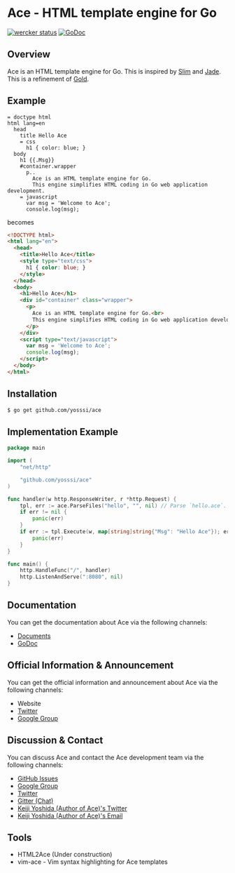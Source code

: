 # Ace - HTML template engine for Go

[![wercker status](https://app.wercker.com/status/8d3c657bcae7f31d10c8f88bbfa966d8/m "wercker status")](https://app.wercker.com/project/bykey/8d3c657bcae7f31d10c8f88bbfa966d8)
[![GoDoc](https://godoc.org/github.com/yosssi/ace?status.svg)](https://godoc.org/github.com/yosssi/ace)

## Overview

Ace is an HTML template engine for Go. This is inspired by [Slim](http://slim-lang.com/) and [Jade](http://jade-lang.com/). This is a refinement of [Gold](http://gold.yoss.si/).

## Example

```ace
= doctype html
html lang=en
  head
    title Hello Ace
    = css
      h1 { color: blue; }
  body
    h1 {{.Msg}}
    #container.wrapper
      p..
        Ace is an HTML template engine for Go.
        This engine simplifies HTML coding in Go web application development.
    = javascript
      var msg = 'Welcome to Ace';
      console.log(msg);
```

becomes

```html
<!DOCTYPE html>
<html lang="en">
  <head>
    <title>Hello Ace</title>
    <style type="text/css">
      h1 { color: blue; }
    </style>
  </head>
  <body>
    <h1>Hello Ace</h1>
    <div id="container" class="wrapper">
      <p>
        Ace is an HTML template engine for Go.<br>
        This engine simplifies HTML coding in Go web application development.
      </p>
    </div>
    <script type="text/javascript">
      var msg = 'Welcome to Ace';
      console.log(msg);
    </script>
  </body>
</html>
```

## Installation

```sh
$ go get github.com/yosssi/ace
```

## Implementation Example

```go
package main

import (
	"net/http"

	"github.com/yosssi/ace"
)

func handler(w http.ResponseWriter, r *http.Request) {
	tpl, err := ace.ParseFiles("hello", "", nil) // Parse `hello.ace`.
	if err != nil {
		panic(err)
	}
	if err := tpl.Execute(w, map[string]string{"Msg": "Hello Ace"}); err != nil {
		panic(err)
	}
}

func main() {
	http.HandleFunc("/", handler)
	http.ListenAndServe(":8080", nil)
}
```

## Documentation

You can get the documentation about Ace via the following channels:

* [Documents](https://github.com/yosssi/ace/tree/master/docs)
* [GoDoc](https://godoc.org/github.com/yosssi/ace)

## Official Information & Announcement

You can get the official information and announcement about Ace via the following channels:

* Website
* [Twitter](https://twitter.com/acehtml)
* [Google Group](https://groups.google.com/forum/#!forum/acehtml)

## Discussion & Contact

You can discuss Ace and contact the Ace development team via the following channels:

* [GitHub Issues](https://github.com/yosssi/ace/issues)
* [Google Group](https://groups.google.com/forum/#!forum/acehtml)
* [Twitter](https://twitter.com/acehtml)
* [Gitter (Chat)](https://gitter.im/yosssi/ace)
* [Keiji Yoshida (Author of Ace)'s Twitter](https://twitter.com/_yosssi)
* [Keiji Yoshida (Author of Ace)'s Email](mailto:yoshida.keiji.84@gmail.com)

## Tools

* HTML2Ace (Under construction)
* vim-ace - Vim syntax highlighting for Ace templates
